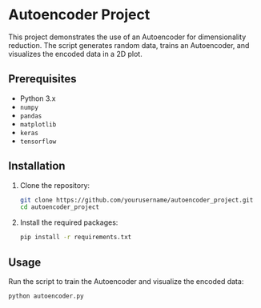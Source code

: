 # Autoencoder Project

This project demonstrates the use of an Autoencoder for dimensionality reduction. The script generates random data, trains an Autoencoder, and visualizes the encoded data in a 2D plot.

## Prerequisites

- Python 3.x
- `numpy`
- `pandas`
- `matplotlib`
- `keras`
- `tensorflow`

## Installation

1. Clone the repository:
    ```sh
    git clone https://github.com/yourusername/autoencoder_project.git
    cd autoencoder_project
    ```

2. Install the required packages:
    ```sh
    pip install -r requirements.txt
    ```

## Usage

Run the script to train the Autoencoder and visualize the encoded data:
```sh
python autoencoder.py
